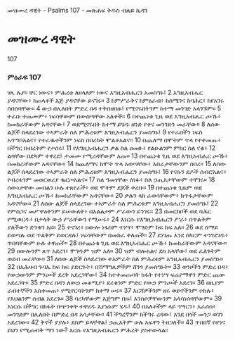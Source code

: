 ﻿
 መዝሙረ ዳዊት - Psalms 107 - መጽሐፍ ቅዱስ ብሉይ ኪዳን
# መዝሙረ ዳዊት
107
### ምዕራፍ 107
ሃሌ ሉያ። 
 ቸር ነውና፥ ምሕረቱ ለዘላለም ነውና እግዚአብሔርን አመስግኑ፤
2  እግዚአብሔር ያዳናቸው፥ ከጠላቶች እጅ ያዳናቸው ይናገሩ።
3  ከምሥራቅና ከምዕራብ፥ ከሰሜንና ከባሕር፥ ከየአገሩ ሰበሰባቸው።
4  ውኃ በሌለበት ምድረ በዳ ተቅበዘበዙ፤ የሚኖሩበትንም ከተማ መንገድ አላገኙም።
5  ተራቡ ተጠሙም፥ ነፍሳቸውም በውስጣቸው አለቀች።
6  በተጨነቁ ጊዜ ወደ እግዚአብሔር ጮኹ፥ ከመከራቸውም አዳናቸው፤
7  ወደሚኖሩበት ከተማ ይሄዱ ዘንድ የቀና መንገድን መራቸው።
8  ለሰው ልጆች ስላደረገው ተኣምራት ስለ ምሕረቱም እግዚአብሔርን ያመስግኑ፤
9  የተራበችን ነፍስ አጥግቦአልና፥ የተራቈተችንም ነፍስ በበረከት ሞልቶአልና።
10  በጨለማ በሞትም ጥላ የተቀመጡ፥ በችግር በብረትም የታሰሩ፤
11  የእግዚአብሔርን ቃል ስለ ዐመፁ፥ የልዑልንም ምክር ስለ ናቁ፥
12  ልባቸው በድካም ተዋረደ፤ ታመሙ የሚረዳቸውም አጡ።
13  በተጨነቁ ጊዜ ወደ እግዚአብሔር ጮኹ፥ በመከራቸውም አዳናቸው።
14  ከጨለማና ከሞት ጥላ አወጣቸው፥ እስራታቸውንም ሰበረ።
15  ለሰው ልጆች ስላደረገው ተኣምራት ስለ ምሕረቱም እግዚአብሔርን ያመስግኑ፤
16  የናሱን ደዶች ሰብሮአልና፥ የብረቱንም መወርወሪያ ቈርጦአልና።
17  ስለ ዓመፃቸው ሰነፉ፥ ስለ ኃጢአታቸውም ተቸገሩ።
18  ሰውነታቸው መብልን ሁሉ ተጸየፈች፥ ወደ ሞትም ደጆች ቀረቡ።
19  በተጨነቁ ጊዜም ወደ እግዚአብሔር ጮኹ፥ ከመከራቸውም አዳናቸው።
20  ቃሉን ላከ ፈወሳቸውም፥ ከጥፋታቸውም አዳናቸው።
21  ለሰው ልጆች ስላደረገው ተኣምራት ስለ ምሕረቱም እግዚአብሔርን ያመሰግኑ፤
22  የምስጋና መሥዋዕትንም ይሠውለት፥ በእልልታም ሥራውን ይንገሩ።
23  በመርከቦች ወደ ባሕር የሚወርዱ፥ በታላቅ ውኃ ሥራቸውን የሚሠሩ፥
24  እነርሱ የእግዚአብሔርን ሥራ፥ በጥልቅም ያለችውን ድንቁን አዩ።
25  ተናገረ፥ ዐውሎ ነፋስም ተነሣ፥ ሞገድም ከፍ ከፍ አለ።
26  ወደ ሰማይ ይወጣሉ ወደ ጥልቅም ይወርዳሉ፤ ነፍሳቸውም በመከራ ቀለጠች።
27  ደነገጡ እንደ ስካርም ተንገደገዱ፥ ጥበባቸውም ሁሉ ተዋጠች።
28  በተጨነቁ ጊዜ ወደ እግዚአብሔር ጮኹ፥ ከመከራቸውም አዳናቸው።
29  ዐውሎንም ጸጥ አደረገ፥ ሞገዱም ዝም አለ።
30  ዝም ብሎአልና ደስ አላቸው፤ ወደ ፈለጉትም ወደብ መራቸው።
31  ለሰው ልጆች ስላደረገው ተአምራት ስለ ምሕረቱም እግዚአብሔርን ያመስግኑ።
32  በአሕዛብ ጉባኤ ከፍ ከፍ ያድርጉት፥ በሽማግሌዎችም ሸንጎ ያመስግኑት።
33  ወንዞችን ምድረ በዳ፥ የውኃውንም ምንጮች ደረቅ አደረጋቸው፤
34  ከተቀመጡባት ክፋት የተነሣ ፍሬያማዋን ምድር ጨው አደረጋት።
35  ምድረ በዳን ለውኃ መቆሚያ፥ ደረቁንም ምድር የውኃ ምንጮች አደረገ።
36  በዚያም ራብተኞችን አስቀመጠ፥ የሚኖርባትንም ከተማ ሠሩ።
37  እርሻዎችንም ዘሩ ወይኖችንም ተከሉ፥ የእህልንም ሰብል አደረጉ።
38  ባረካቸውም እጅግም በዙ፤ እንስሶቻቸውንም አላሳነሰባቸውም።
39  እነርሱ በችግር በክፋት በጭንቀት ተዋረዱ እያነሱም ሄዱ፤
40  በአለቶችም ላይ ኅሣርን፥ አፈሰሰ፥ መንገድም በሌለበት በምድረ በዳ አሳታቸው።
41  ችግረኛንም ከችግሩ ረዳው፤ እንደ በጎች መንጋ ወገን አደረገው።
42  ቅኖች ያያሉ፥ ደስም ይላቸዋል፤ ኃጢአትም ሁሉ አፍዋን ትዘጋለች።
43  ጥበበኛ የሆነና ይህን የሚጠብቅ ማን ነው? እርሱ የእግዚአብሔርን ምሕረት ያስተውላል።
